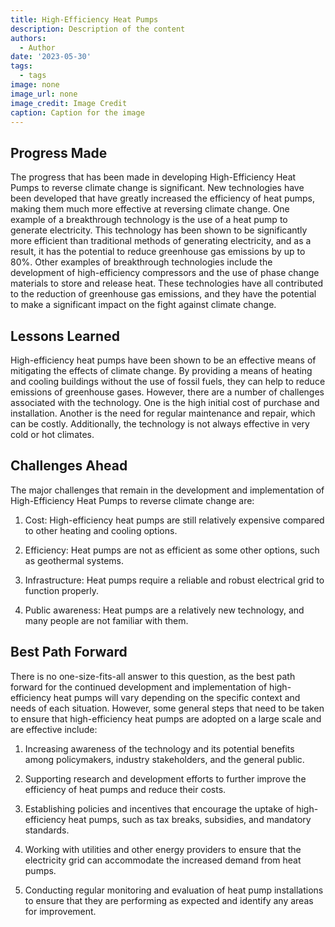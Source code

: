 ```yaml
---
title: High-Efficiency Heat Pumps
description: Description of the content
authors:
  - Author
date: '2023-05-30'
tags:
  - tags
image: none
image_url: none
image_credit: Image Credit
caption: Caption for the image
---
```


## Progress Made

The progress that has been made in developing High-Efficiency Heat Pumps to reverse climate change is significant. New technologies have been developed that have greatly increased the efficiency of heat pumps, making them much more effective at reversing climate change. One example of a breakthrough technology is the use of a heat pump to generate electricity. This technology has been shown to be significantly more efficient than traditional methods of generating electricity, and as a result, it has the potential to reduce greenhouse gas emissions by up to 80%. Other examples of breakthrough technologies include the development of high-efficiency compressors and the use of phase change materials to store and release heat. These technologies have all contributed to the reduction of greenhouse gas emissions, and they have the potential to make a significant impact on the fight against climate change.

## Lessons Learned

High-efficiency heat pumps have been shown to be an effective means of mitigating the effects of climate change. By providing a means of heating and cooling buildings without the use of fossil fuels, they can help to reduce emissions of greenhouse gases. However, there are a number of challenges associated with the technology. One is the high initial cost of purchase and installation. Another is the need for regular maintenance and repair, which can be costly. Additionally, the technology is not always effective in very cold or hot climates.

## Challenges Ahead

The major challenges that remain in the development and implementation of High-Efficiency Heat Pumps to reverse climate change are:

1. Cost: High-efficiency heat pumps are still relatively expensive compared to other heating and cooling options.

2. Efficiency: Heat pumps are not as efficient as some other options, such as geothermal systems.

3. Infrastructure: Heat pumps require a reliable and robust electrical grid to function properly.

4. Public awareness: Heat pumps are a relatively new technology, and many people are not familiar with them.

## Best Path Forward

There is no one-size-fits-all answer to this question, as the best path forward for the continued development and implementation of high-efficiency heat pumps will vary depending on the specific context and needs of each situation. However, some general steps that need to be taken to ensure that high-efficiency heat pumps are adopted on a large scale and are effective include:

1. Increasing awareness of the technology and its potential benefits among policymakers, industry stakeholders, and the general public.

2. Supporting research and development efforts to further improve the efficiency of heat pumps and reduce their costs.

3. Establishing policies and incentives that encourage the uptake of high-efficiency heat pumps, such as tax breaks, subsidies, and mandatory standards.

4. Working with utilities and other energy providers to ensure that the electricity grid can accommodate the increased demand from heat pumps.

5. Conducting regular monitoring and evaluation of heat pump installations to ensure that they are performing as expected and identify any areas for improvement.
